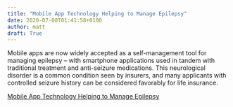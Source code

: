 ```yaml
---
title: "Mobile App Technology Helping to Manage Epilepsy"
date: 2020-07-08T01:41:58+0100
author: matt
draft: True
---
```

Mobile apps are now widely accepted as a self-management tool for managing epilepsy – with smartphone applications used in tandem with traditional treatment and anti-seizure medications. This neurological disorder is a common condition seen by insurers, and many applicants with controlled seizure history can be considered favorably for life insurance.

[ Mobile App Technology Helping to Manage Epilepsy ]( https://www.munichre.com/us-life/en/perspectives/mobile-app-technology-helping-manage-epilepsy.html )
